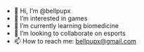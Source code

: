 - 👋 Hi, I’m @bellpupx
- 👀 I’m interested in games
- 🌱 I’m currently learning biomedicine
- 💞️ I’m looking to collaborate on esports
- 📫 How to reach me: bellpupx@gmail.com

<!---
bellpupx/bellpupx is a ✨ special ✨ repository because its `README.md` (this file) appears on your GitHub profile.
You can click the Preview link to take a look at your changes.
--->
